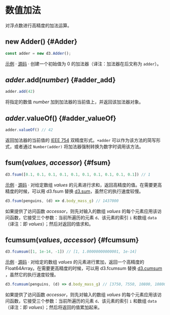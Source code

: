 # 数值加法

对浮点数进行高精度的加法运算。

## new Adder() {#Adder}

```js
const adder = new d3.Adder();
```

[示例](https://observablehq.com/@d3/d3-fsum) · [源码](https://github.com/d3/d3-array/blob/main/src/fsum.js) · 创建一个初始值为 0 的加法器（译注：加法器在后文称为 `adder`）。

## *adder*.add(*number*) {#adder_add}

```js
adder.add(42)
```

将指定的数值 *number* 加到加法器的当前值上，并返回该加法器对象。

## *adder*.valueOf() {#adder_valueOf}

```js
adder.valueOf() // 42
```

返回加法器的当前值的 [IEEE 754](https://zh.wikipedia.org/wiki/IEEE_754) 双精度形式。`+adder` 可以作为该方法的简写形式，或者通过 `Number(adder)` 将加法器强制转换为数字时调用该方法。

## fsum(*values*, *accessor*) {#fsum}

```js
d3.fsum([0.1, 0.1, 0.1, 0.1, 0.1, 0.1, 0.1, 0.1, 0.1, 0.1]) // 1
```

[示例](https://observablehq.com/@d3/d3-fsum) · [源码](https://github.com/d3/d3-array/blob/main/src/fsum.js) · 对给定数组 *values* 的元素进行求和，返回高精度的值。在需要更高精度的时候，可以用 d3.fsum 替换 [d3.sum](./summarize.md#sum)，虽然它的执行速度较慢。

```js
d3.fsum(penguins, (d) => d.body_mass_g) // 1437000
```

如果提供了访问函数 *accessor*，则先对输入的数组 *values* 的每个元素应用该访问函数，它接受三个参数：当前所遍历的元素 `d`、该元素的索引 `i` 和数组 `data`（译注：即 *values*）；然后对返回的值求和。

## fcumsum(*values*, *accessor*) {#fcumsum}

```js
d3.fcumsum([1, 1e-14, -1]) // [1, 1.00000000000001, 1e-14]
```

[示例](https://observablehq.com/@d3/d3-fcumsum) · [源码](https://github.com/d3/d3-array/blob/main/src/fsum.js) · 对给定的数组 *values* 的元素进行累加，返回一个高精度的 Float64Array。在需要更高精度的时候，可以用 d3.fcumsum 替换 [d3.cumsum](./summarize.md#cumsum) ，虽然它的执行速度较慢。

```js
d3.fcumsum(penguins, (d) => d.body_mass_g) // [3750, 7550, 10800, 10800, 14250, …]
```

如果提供了访问函数 *accessor*，则先对输入的数组 *values* 的每个元素应用该访问函数，它接受三个参数：当前所遍历的元素 `d`、该元素的索引 `i` 和数组 `data`（译注：即 *values*）；然后将返回的值累加起来。
